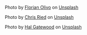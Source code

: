 Photo by <a href="https://unsplash.com/@florianolv?utm_source=unsplash&utm_medium=referral&utm_content=creditCopyText">Florian Olivo</a> on <a href="https://unsplash.com/?utm_source=unsplash&utm_medium=referral&utm_content=creditCopyText">Unsplash</a>

Photo by <a href="https://unsplash.com/@cdr6934?utm_source=unsplash&utm_medium=referral&utm_content=creditCopyText">Chris Ried</a> on <a href="https://unsplash.com/s/photos/python?utm_source=unsplash&utm_medium=referral&utm_content=creditCopyText">Unsplash</a>
  
Photo by <a href="https://unsplash.com/@halacious?utm_source=unsplash&utm_medium=referral&utm_content=creditCopyText">Hal Gatewood</a> on <a href="https://unsplash.com/s/photos/website?utm_source=unsplash&utm_medium=referral&utm_content=creditCopyText">Unsplash</a>
  